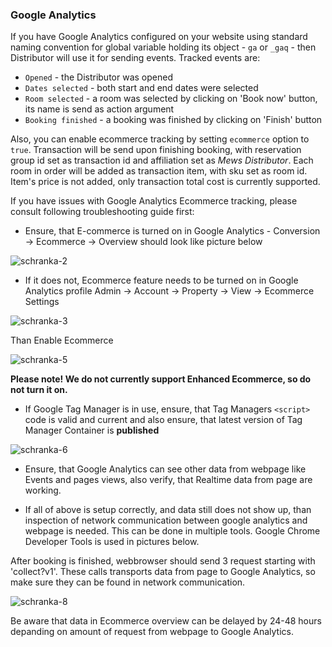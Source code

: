 ### Google Analytics

If you have Google Analytics configured on your website using standard naming convention for global variable holding its object - `ga` or `_gaq` - then Distributor will use it for sending events. Tracked events are:
- `Opened` - the Distributor was opened
- `Dates selected` - both start and end dates were selected
- `Room selected` - a room was selected by clicking on 'Book now' button, its name is send as action argument
- `Booking finished` - a booking was finished by clicking on 'Finish' button

Also, you can enable ecommerce tracking by setting `ecommerce` option to `true`. Transaction will be send upon finishing booking, with reservation group id set as transaction id and affiliation set as *Mews Distributor*. Each room in order will be added as transaction item, with sku set as room id. Item's price is not added, only transaction total cost is currently supported.

If you have issues with Google Analytics Ecommerce tracking, please consult following troubleshooting guide first: 

* Ensure, that E-commerce is turned on in Google Analytics - Conversion -> Ecommerce -> Overview should look like picture below

![schranka-2](https://cloud.githubusercontent.com/assets/13900491/9854066/28bae7c8-5b07-11e5-8e44-e111b4405bf1.jpg)

* If it does not, Ecommerce feature needs to be turned on in Google Analytics profile Admin -> Account -> Property -> View -> Ecommerce Settings

![schranka-3](https://cloud.githubusercontent.com/assets/13900491/9854120/74380546-5b07-11e5-94d7-100b7b196594.jpg)

Than Enable Ecommerce

![schranka-5](https://cloud.githubusercontent.com/assets/13900491/9854166/ab5775c0-5b07-11e5-9201-b53c9c846097.jpg)

**Please note! We do not currently support Enhanced Ecommerce, so do not turn it on.**

* If Google Tag Manager is in use, ensure, that Tag Managers `<script>` code is valid and current and also ensure, that latest version of Tag Manager Container is **published** 

![schranka-6](https://cloud.githubusercontent.com/assets/13900491/9854268/421cd6f8-5b08-11e5-84b3-67173d6d6eac.jpg)

* Ensure, that Google Analytics can see other data from webpage like Events and pages views, also verify, that Realtime data from page are working. 

* If all of above is setup correctly, and data still does not show up, than inspection of network communication between google analytics and webpage is needed. This can be done in multiple tools. Google Chrome Developer Tools is used in pictures below. 

After booking is finished, webbrowser should send 3 request starting with 'collect?v1'. These calls transports data from page to Google Analytics, so make sure they can be found in network communication. 

![schranka-8](https://cloud.githubusercontent.com/assets/13900491/9854679/4b522c4e-5b0a-11e5-879b-19e790ca2b91.jpg)

Be aware that data in Ecommerce overview can be delayed by 24-48 hours depanding on amount of request from webpage to Google Analytics.
